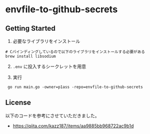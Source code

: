 # envfile-to-github-secrets

## Getting Started

1. 必要なライブラリをインストール

```shell script
# Cバインディングしているので以下のライブラリをインストールする必要がある
brew install libsodium
```

2. `.env` に投入するシークレットを用意

3. 実行

```shell script
 go run main.go -owner=p1ass -repo=envfile-to-github-secrets
```

## License

以下のコードを参考にさせていただきました。
- https://qiita.com/kazz187/items/aa9885bb968722ac9b1d

